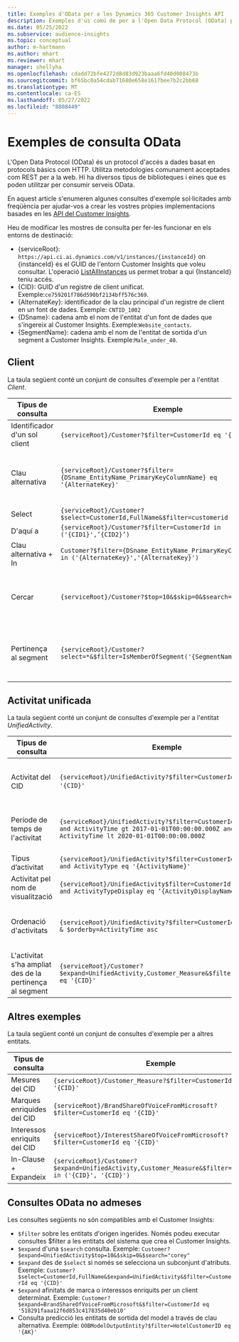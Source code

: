```yaml
---
title: Exemples d'OData per a les Dynamics 365 Customer Insights API
description: Exemples d'ús comú de per a l'Open Data Protocol (OData) per consultar les API del Customer Insights per revisar les dades.
ms.date: 05/25/2022
ms.subservice: audience-insights
ms.topic: conceptual
author: m-hartmann
ms.author: mhart
ms.reviewer: mhart
manager: shellyha
ms.openlocfilehash: cdadd72bfe4272d8d83d923baaa6fd40d008473b
ms.sourcegitcommit: bf65bc0a54cdab71680e658e1617bee7b2c2bb68
ms.translationtype: MT
ms.contentlocale: ca-ES
ms.lasthandoff: 05/27/2022
ms.locfileid: "8808449"
---
```

# <a name="odata-query-examples"></a>Exemples de consulta OData

L'Open Data Protocol (OData) és un protocol d'accés a dades basat en protocols bàsics com HTTP. Utilitza metodologies comunament acceptades com REST per a la web. Hi ha diversos tipus de biblioteques i eines que es poden utilitzar per consumir serveis OData.

En aquest article s'enumeren algunes consultes d'exemple sol·licitades amb freqüència per ajudar-vos a crear les vostres pròpies implementacions basades en les [API del Customer Insights](apis.md).

Heu de modificar les mostres de consulta per fer-les funcionar en els entorns de destinació: 

- {serviceRoot}: `https://api.ci.ai.dynamics.com/v1/instances/{instanceId}` on {instanceId} és el GUID de l'entorn Customer Insights que voleu consultar. L'operació [ListAllInstances](https://developer.ci.ai.dynamics.com/api-details#api=CustomerInsights&operation=Get-all-instances) us permet trobar a qui {InstanceId} teniu accés.
- {CID}: GUID d'un registre de client unificat. Exemple:`ce759201f786d590bf2134bff576c369`.
- {AlternateKey}: identificador de la clau principal d'un registre de client en un font de dades. Exemple: `CNTID_1002`
- {DSname}: cadena amb el nom de l'entitat d'un font de dades que s'ingereix al Customer Insights. Exemple:`Website_contacts`.
- {SegmentName}: cadena amb el nom de l'entitat de sortida d'un segment a Customer Insights. Exemple:`Male_under_40`.

## <a name="customer"></a>Client

La taula següent conté un conjunt de consultes d'exemple per a l'entitat *Client*.

|Tipus de consulta |Exemple  | Nota  |
|---------|---------|---------|
|Identificador d'un sol client     | `{serviceRoot}/Customer?$filter=CustomerId eq '{CID}'`          |  |
|Clau alternativa    | `{serviceRoot}/Customer?$filter={DSname_EntityName_PrimaryKeyColumnName} eq '{AlternateKey}'`         |  Persisteixen les tecles alternatives a l'entitat de client unificada       |
|Select   | `{serviceRoot}/Customer?$select=CustomerId,FullName&$filter=customerid eq '1'`        |         |
|D'aquí a    | `{serviceRoot}/Customer?$filter=CustomerId in ('{CID1}',’{CID2}’)`        |         |
|Clau alternativa + In   | `Customer?$filter={DSname_EntityName_PrimaryKeyColumnName} in ('{AlternateKey}','{AlternateKey}')`         |         |
|Cercar  | `{serviceRoot}/Customer?$top=10&$skip=0&$search="string"`        |   Retorna els 10 primers resultats d'una cadena de cerca      |
|Pertinença al segment  | `{serviceRoot}/Customer?select=*&$filter=IsMemberOfSegment('{SegmentName}')&$top=10`     | Retorna un nombre predefinit de files de l'entitat de segmentació.      |

## <a name="unified-activity"></a>Activitat unificada

La taula següent conté un conjunt de consultes d'exemple per a l'entitat *UnifiedActivity*.

|Tipus de consulta |Exemple  | Nota  |
|---------|---------|---------|
|Activitat del CID     | `{serviceRoot}/UnifiedActivity?$filter=CustomerId eq '{CID}'`          | Llista les activitats d'un perfil de client específic |
|Període de temps de l'activitat    | `{serviceRoot}/UnifiedActivity?$filter=CustomerId eq '{CID}' and ActivityTime gt 2017-01-01T00:00:00.000Z and ActivityTime lt 2020-01-01T00:00:00.000Z`     |  Activitats d'un perfil de client en un període de temps       |
|Tipus d’activitat    |   `{serviceRoot}/UnifiedActivity?$filter=CustomerId eq '{CID}' and ActivityType eq '{ActivityName}'`        |         |
|Activitat pel nom de visualització     | `{serviceRoot}/UnifiedActivity$filter=CustomerId eq ‘{CID}’ and ActivityTypeDisplay eq ‘{ActivityDisplayName}’`        | |
|Ordenació d'activitats    | `{serviceRoot}/UnifiedActivity?$filter=CustomerId eq ‘{CID}’ & $orderby=ActivityTime asc`     |  Ordena les activitats ascendents o descendents       |
|L'activitat s'ha ampliat des de la pertinença al segment  |   `{serviceRoot}/Customer?$expand=UnifiedActivity,Customer_Measure&$filter=CustomerId eq '{CID}'`     |         |

## <a name="other-examples"></a>Altres exemples

La taula següent conté un conjunt de consultes d'exemple per a altres entitats.

|Tipus de consulta |Exemple  | Nota  |
|---------|---------|---------|
|Mesures del CID    | `{serviceRoot}/Customer_Measure?$filter=CustomerId eq '{CID}'`          |  |
|Marques enriquides del CID    | `{serviceRoot}/BrandShareOfVoiceFromMicrosoft?$filter=CustomerId eq '{CID}'`  |       |
|Interessos enriquits del CID    |   `{serviceRoot}/InterestShareOfVoiceFromMicrosoft?$filter=CustomerId eq '{CID}'`       |         |
|In-Clause + Expandeix     | `{serviceRoot}/Customer?$expand=UnifiedActivity,Customer_Measure&$filter=CustomerId in ('{CID}', '{CID}')`         | |

## <a name="not-supported-odata-queries"></a>Consultes OData no admeses

Les consultes següents no són compatibles amb el Customer Insights:

- `$filter` sobre les entitats d'origen ingerides. Només podeu executar consultes $filter a les entitats del sistema que crea el Customer Insights.
- `$expand` d'una `$search` consulta. Exemple: `Customer?$expand=UnifiedActivity$top=10&$skip=0&$search="corey"`
- `$expand` des de `$select` si només se selecciona un subconjunt d'atributs. Exemple: `Customer?$select=CustomerId,FullName&$expand=UnifiedActivity&$filter=CustomerId eq '{CID}'`
- `$expand` afinitats de marca o interessos enriquits per un client determinat. Exemple: `Customer?$expand=BrandShareOfVoiceFromMicrosoft&$filter=CustomerId eq '518291faaa12f6d853c417835d40eb10'`
- Consulta predicció les entitats de sortida del model a través de clau alternativa. Exemple: `OOBModelOutputEntity?$filter=HotelCustomerID eq '{AK}'`
